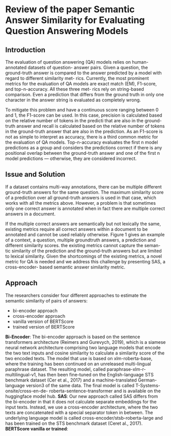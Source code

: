 # Review of the paper Semantic Answer Similarity for Evaluating Question Answering Models
## Introduction
The evaluation of question answering (QA) models relies on human-annotated datasets of question- answer pairs. Given a question, the ground-truth answer is compared to the answer predicted by a model with regard to different similarity met- rics. Currently, the most prominent metrics for the evaluation of QA models are exact match (EM), F1-score, and top-n-accuracy. All these three met- rics rely on string-based comparison. Even a prediction that differs from the ground truth in only one character in the answer string is evaluated as completely wrong. 

To mitigate this problem and have a continuous score ranging between 0 and 1, the F1-score can be used. In this case, precision is calculated based on the relative number of tokens in the predicti that are also in the ground-truth answer and recall is calculated based on the relative number of tokens in the ground-truth answer that are also in the prediction. As an F1-score is not as simple to interpret as accuracy, there is a third common metric for the evaluation of QA models. Top-n-accuracy evaluates the first n model predictions as a group and considers the predictions correct if there is any positional overlap between the ground-truth answer and one of the first n model predictions — otherwise, they are considered incorrect.
## Issue and Solution
If a dataset contains multi-way annotations, there can be multiple different ground-truth answers for the same question. The maximum similarity score
of a prediction over all ground-truth answers is used in that case, which works with all the metrics above. However, a problem is that sometimes only one correct answer is annotated when in fact there are multiple correct answers in a document. 

If the multiple correct answers are semantically but not lexically the same, existing metrics require all correct answers within a document to be annotated and cannot be used reliably otherwise. Figure 1 gives an
example of a context, a question, multiple groundtruth answers, a prediction and different similarity scores. the existing metrics cannot capture the seman-
tic similarity of the prediction and the ground-truth answers but are limited to lexical similarity. Given the shortcomings of the existing metrics,
a novel metric for QA is needed and we address this challenge by presenting SAS, a cross-encoder- based semantic answer similarity metric.
## Approach 
The researchers consider four different approaches to estimate the semantic similarity of pairs of answers: 
- bi-encoder approach
- cross-encoder approach
- vanilla version of BERTScore
- trained version of BERTScore

**Bi-Encoder**: The bi-encoder approach is based on the sentence transformers architecture (Reimers and Gurevych, 2019), which is a siamese neural network architecture comprising two language models that encode the two text inputs and cosine similarity to calculate a similarity score of the two encoded texts. The model that use is based on xlm-roberta-base, where the training has been continued on an unreleased multi-lingual paraphrase dataset. The resulting model, called paraphrase-xlm-r-multilingual-v1, has then been fine-tuned on the English-language STS benchmark
dataset (Cer et al., 2017) and a machine-translated German-language version3 of the same data. The final model is called T-Systems-onsite/cross-en-de-
roberta-sentence-transformer and is available on the huggingface model hub.
**SAS**: Our new approach called SAS differs from the bi-encoder in that it does not calculate separate embeddings for the input texts. Instead, we use a cross-encoder architecture, where the two texts are concatenated with a special separator token in between. The underlying language model is called cross-encoder/stsb-roberta-large and has been trained on the STS benchmark dataset (Ceret al., 2017).
**BERTScore vanilla or trained**:
